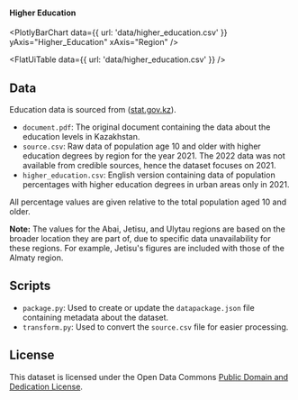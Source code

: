 #### Higher Education
<PlotlyBarChart
  data={{
    url: 'data/higher_education.csv'
  }}
  yAxis="Higher_Education"
  xAxis="Region"
/>

<FlatUiTable
  data={{
    url: 'data/higher_education.csv'
  }}
/>


## Data

Education data is sourced from ([stat.gov.kz](https://stat.gov.kz/upload/iblock/3a8/7c99zhdr5fpt1htbcd1migx7aqgazend/%D0%9E%D0%B1%D1%80%D0%B0%D0%B7%D0%BE%D0%B2%D0%B0%D0%BD%D0%B8%D0%B5.pdf)).

- `document.pdf`: The original document containing the data about the education levels in Kazakhstan.
- `source.csv`: Raw data of population age 10 and older with higher education degrees by region for the year 2021. The 2022 data was not available from credible sources, hence the dataset focuses on 2021.
- `higher_education.csv`: English version containing data of population percentages with higher education degrees in urban areas only in 2021.

All percentage values are given relative to the total population aged 10 and older.

**Note:** The values for the Abai, Jetisu, and Ulytau regions are based on the broader location they are part of, due to specific data unavailability for these regions. For example, Jetisu's figures are included with those of the Almaty region.

## Scripts

- `package.py`: Used to create or update the `datapackage.json` file containing metadata about the dataset.
- `transform.py`: Used to convert the `source.csv` file for easier processing.

## License

This dataset is licensed under the Open Data Commons [Public Domain and Dedication License](https://www.opendatacommons.org/licenses/pddl/1-0/ "‌").
